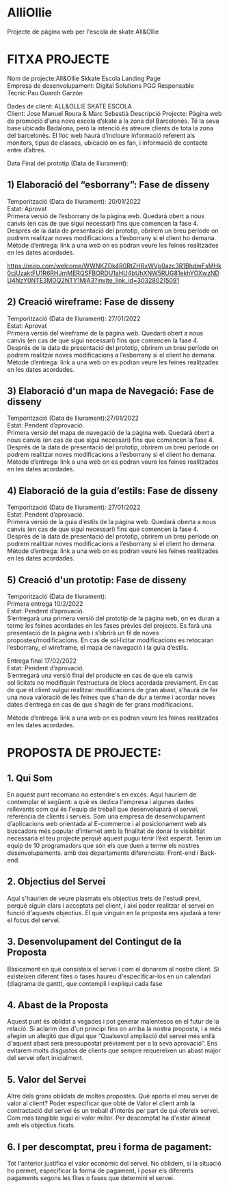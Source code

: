 # AlliOllie
Projecte de pàgina web per l'escola de skate All&amp;Ollie


# FITXA PROJECTE

Nom de projecte:All&Ollie Skkate Escola Landing Page  
Empresa de desenvolupament: Digital Solutions PGG 
Responsable Tècnic:Pau Guarch Garzón  


Dades de client: ALL&OLLIE SKATE ESCOLA  
Client: Jose Manuel Roura & Marc Sebastià
Descripció Projecte: 
Pàgina web de promoció d’una nova escola d’skate a la zona del Barcelonès. Té la seva base ubicada Badalona, però la intenció és atreure clients de tota la zona del barcelonès. El lloc web haurà d’incloure informació referent als monitors, tipus de classes, ubicació on es fan, i informació de contacte entre d’altres.

Data Final del prototip (Data de lliurament):

## 1) Elaboració del “esborrany”: Fase de disseny
Temporització (Data de lliurament): 20/01/2022  
Estat: Aprovat  
Primera versió de l’esborrany de la pàgina web. Quedarà obert a nous canvis (en cas de que sigui necessari) fins que comencen la fase 4. Després de la data de presentació del prototip, obrirem un breu període on podrem realitzar noves modificacions a l’esborrany si el client ho demana.
Mètode d’entrega: link a una web on es podran veure les feines realitzades en les dates acordades.

https://miro.com/welcome/WWNKZDk4R0RtZHRxWVp0azc3R1BhdmFsMHk0cjUzaktFU1R6RHJmMERQSFBORDU1aHU4bUhXNW5RUG81ekhYOXwzNDU4NzY0NTE3MDQ2NTY1MjA3?invite_link_id=303280215091

## 2) Creació wireframe: Fase de disseny
Temporització (Data de lliurament): 27/01/2022  
Estat: Aprovat  
Primera versió del wireframe de la pàgina web. Quedarà obert a nous canvis (en cas de que sigui necessari) fins que comencen la fase 4. Després de la data de presentació del prototip, obrirem un breu període on podrem realitzar noves modificacions a l’esborrany si el client ho demana.
Mètode d’entrega: link a una web on es podran veure les feines realitzades en les dates acordades.



## 3) Elaboració d'un mapa de Navegació: Fase de disseny
Temporització (Data de lliurament):27/01/2022  
Estat: Pendent d’aprovació.  
Primera versió del mapa de navegació de la pàgina web. Quedarà obert a nous canvis (en cas de que sigui necessari) fins que comencen la fase 4. Després de la data de presentació del prototip, obrirem un breu període on podrem realitzar noves modificacions a l’esborrany si el client ho demana.
Mètode d’entrega: link a una web on es podran veure les feines realitzades en les dates acordades.

## 4) Elaboració de la guia d’estils: Fase de disseny
Temporització (Data de lliurament): 27/01/2022  
Estat: Pendent d’aprovació.  
Primera versió de la guia d’estils de la pàgina web. Quedarà oberta a nous canvis (en cas de que sigui necessari) fins que comencen la fase 4. Després de la data de presentació del prototip, obrirem un breu període on podrem realitzar noves modificacions a l’esborrany si el client ho demana.
Mètode d’entrega: link a una web on es podran veure les feines realitzades en les dates acordades.

## 5) Creació d'un prototip: Fase de disseny
Temporització (Data de lliurament):   
Primera entrega 10/2/2022   
Estat: Pendent d’aprovació.  
S’entregarà una primera versió del prototip de la pàgina web, on es duran a terme les feines acordades en les fases prèvies del projecte. Es farà una presentació de la pàgina web i s’obrirà un fil de noves propostes/modificacions. En cas de sol·licitar modificacions es retocaran l’esborrany, el wireframe, el mapa de navegació i la guia d’estils.  

Entrega final 17/02/2022  
Estat: Pendent d’aprovació.  
S’entregarà una versió final del producte en cas de que els canvis sol·licitats no modifiquin l’estructura de blocs acordada previament.
En cas de que el client vulgui realitzar modificacions de gran abast, s’haurà de fer una nova valoració de les feines que s’han de dur a terme i acordar noves dates d’entrega en cas de que s’hagin de fer grans modificacions.   

Mètode d’entrega: link a una web on es podran veure les feines realitzades en les dates acordades.






# PROPOSTA DE PROJECTE:

## 1. Qui Som
En aquest punt recomano no estendre's en excés. Aquí hauríem de contemplar el següent: a què es dedica l'empresa i algunes dades rellevants com qui és l'equip de treball que desenvoluparà el servei, referència de clients i serveis.
Som una empresa de desenvolupament d’aplicacions web orientada al E-commerce i al posicionament web als buscadors més popular d’internet amb la finalitat de donar la visibilitat necessaria el teu projecte perquè aquest pugui tenir l’èxit esperat.
Tenim un equip de 10 programadors que són els que duen a terme els nostres desenvolupaments. amb dos departaments diferenciats: Front-end i Back-end.

## 2. Objectius del Servei
Aquí s'haurien de veure plasmats els objectius trets de l'estudi previ, perquè siguin clars i acceptats pel client, i així poder realitzar el servei en funció d'aquests objectius. El que vinguin en la proposta ens ajudarà a tenir el focus del servei.

## 3. Desenvolupament del Contingut de la Proposta
Bàsicament en què consisteix el servei i com el donarem al nostre client. Si existeixen diferent fites o fases haureu d'especificar-los en un calendari (diagrama de gantt), que contempli i expliqui cada fase

## 4. Abast de la Proposta
Aquest punt és oblidat a vegades i pot generar malentesos en el futur de la relació. Si aclarim des d'un principi fins on arriba la nostra proposta, i a més afegim un afegitó que digui que “Qualsevol ampliació del servei més enllà d'aquest abast serà pressupostat prèviament per a la seva aprovació”. Ens evitarem molts disgustos de clients que sempre requereixen un abast major del servei ofert inicialment.

## 5. Valor del Servei
Altre dels grans oblidats de moltes propostes. Què aporta el meu servei de valor al client? Poder especificar que obté de Valor el client amb la contractació del servei és un treball d'interès per part de qui ofereix servei. Com més tangible sigui el valor  millor. Per descomptat ha d'estar alineat amb els objectius fixats.

## 6. I per descomptat, preu i forma de pagament:
Tot l'anterior justifica el valor econòmic del servei. No oblidem, si la situació ho permet, especificar la forma de pagament, i posar els diferents pagaments segons les fites o fases que determini el servei.
